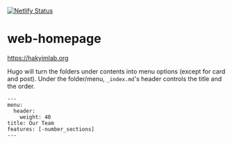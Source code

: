 [![Netlify Status](https://api.netlify.com/api/v1/badges/429ef66b-530b-49da-a1f3-62cfb6d88460/deploy-status)](https://app.netlify.com/sites/hakyimlab/deploys)

# web-homepage
https://hakyimlab.org


Hugo will turn the folders under contents into menu options (except for card and post). Under the folder/menu, `_index.md`'s header controls the title and the order. 

```
---
menu:
  header:
    weight: 40
title: Our Team
features: [-number_sections]
---
```
